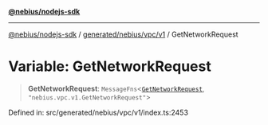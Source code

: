 [**@nebius/nodejs-sdk**](../../../../../README.md)

***

[@nebius/nodejs-sdk](../../../../../README.md) / [generated/nebius/vpc/v1](../README.md) / GetNetworkRequest

# Variable: GetNetworkRequest

> **GetNetworkRequest**: `MessageFns`\<[`GetNetworkRequest`](../interfaces/GetNetworkRequest.md), `"nebius.vpc.v1.GetNetworkRequest"`\>

Defined in: src/generated/nebius/vpc/v1/index.ts:2453
